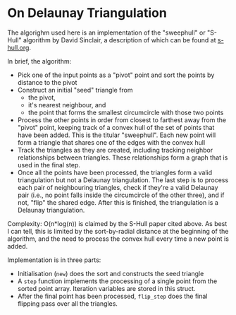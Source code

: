# On Delaunay Triangulation

The algorighm used here is an implementation of the "sweephull" or "S-Hull" algorithm by David Sinclair, a description of which can be found at [s-hull.org](https://www.s-hull.org/paper/s_hull.pdf).

In brief, the algorithm:
- Pick one of the input points as a "pivot" point and sort the points by
  distance to the pivot
- Construct an initial "seed" triangle from
  - the pivot,
  - it's nearest neighbour, and
  - the point that forms the smallest circumcircle with those two points
- Process the other points in order from closest to farthest away from the
  "pivot" point, keeping track of a convex hull of the set of points that have
  been added. This is the titular "sweephull".
  Each new point will form a triangle that shares one of the edges with the
  convex hull
- Track the triangles as they are created, including tracking neighbor
  relationships between triangles. These relationships form a graph that is
  used in the final step.
- Once all the points have been processed, the triangles form a valid
  triangulation but not a Delaunay triangulation.
  The last step is to process each pair of neighbouring triangles, check if
  they're a valid Delaunay pair (i.e., no point falls inside the circumcircle of
  the other three), and if not, "flip" the shared edge.
  After this is finished, the triangulation is a Delaunay triangulation.

Complexity: O(n*log(n)) is claimed by the S-Hull paper cited above.
As best I can tell, this is limited by the sort-by-radial distance at the
beginning of the algorithm, and the need to process the convex hull every time a
new point is added.

Implementation is in three parts:
- Initialisation (`new`) does the sort and constructs the seed triangle
- A `step` function implements the processing of a single point from the
  sorted point array. Iteration variables are stored in this struct.
- After the final point has been processed, `flip_step` does the final
  flipping pass over all the triangles.